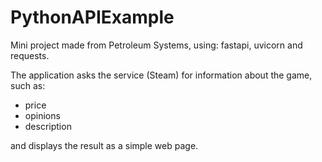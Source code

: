 # PythonAPIExample

Mini project made from Petroleum Systems, using: fastapi, uvicorn and requests.

The application asks the service (Steam) for information about the game, such as:
- price
- opinions
- description

and displays the result as a simple web page.
